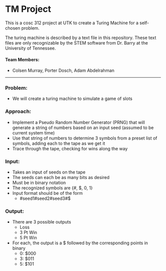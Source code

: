 # TM Project
This is a cosc 312 project at UTK to create a Turing Machine for a self-chosen problem.

The turing machine is described by a text file in this repository. These text files are only recognizable by the STEM software from Dr. Barry at the University of Tennessee.

#### Team Members: 
- Colsen Murray, Porter Dosch, Adam Abdelrahman

-------------------------------------------------------------------------------------------------------------------------------------------------------

### Problem: 
- We will create a turing machine to simulate a game of slots

### Approach: 
- Implement a Pseudo Random Number Generator (PRNG) that will generate a string of numbers based on an input seed (assumed to be current system time)
- Use that string of numbers to determine 3 symbols from a preset list of symbols, adding each to the tape as we get it
- Trace through the tape, checking for wins along the way

### Input:
- Takes an input of seeds on the tape
- The seeds can each be as many bits as desired
- Must be in binary notation
- The recognized symbols are {#, $, 0, 1}
- Input format should be of the form
    - #seed1#seed2#seed3#$

### Output:
- There are 3 possible outputs
    - Loss
    - 3 Pt Win
    - 5 Pt Win
- For each, the output is a $ followed by the corresponding points in binary
    - 0: $000
    - 3: $011
    - 5: $101
